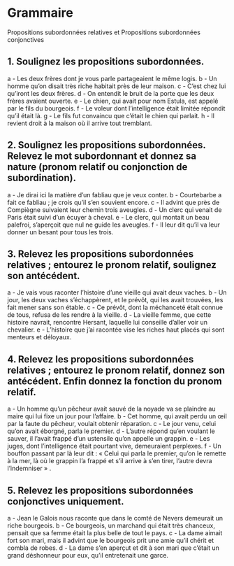 # Grammaire
Propositions subordonnées relatives et Propositions subordonnées conjonctives

## 1. Soulignez les propositions subordonnées.

a - Les deux frères dont je vous parle partageaient le même logis. b - Un homme qu’on disait très riche habitait près de leur maison. c - C’est chez lui qu’iront les deux frères. d - On entendit le bruit de la porte que les deux frères avaient ouverte. e - Le chien, qui avait pour nom Estula, est appelé par le fils du bourgeois. f - Le voleur dont l’intelligence était limitée répondit qu’il était là. g - Le fils fut convaincu que c’était le chien qui parlait. h - Il revient droit à la maison où il arrive tout tremblant.

## 2. Soulignez les propositions subordonnées. Relevez le mot subordonnant et donnez sa nature (pronom relatif ou conjonction de subordination).

a - Je dirai ici la matière d’un fabliau que je veux conter. b - Courtebarbe a fait ce fabliau ; je crois qu’il s’en souvient encore. c - Il advint que près de Compiègne suivaient leur chemin trois aveugles. d - Un clerc qui venait de Paris était suivi d’un écuyer à cheval. e - Le clerc, qui montait un beau palefroi, s’aperçoit que nul ne guide les aveugles. f - Il leur dit qu’il va leur donner un besant pour tous les trois.

## 3. Relevez les propositions subordonnées relatives ; entourez le pronom relatif, soulignez son antécédent.

a - Je vais vous raconter l’histoire d’une vieille qui avait deux vaches. b - Un jour, les deux vaches s’échappèrent, et le prévôt, qui les avait trouvées, les fait mener sans son étable. c - Ce prévôt, dont la méchanceté était connue de tous, refusa de les rendre à la vieille. d - La vieille femme, que cette histoire navrait, rencontre Hersant, laquelle lui conseille d’aller voir un chevalier. e - L’histoire que j’ai racontée vise les riches haut placés qui sont menteurs et déloyaux.

## 4. Relevez les propositions subordonnées relatives ; entourez le pronom relatif, donnez son antécédent. Enfin donnez la fonction du pronom relatif.

a - Un homme qu’un pêcheur avait sauvé de la noyade va se plaindre au maire qui lui fixe un jour pour l’affaire. b - Cet homme, qui avait perdu un œil par la faute du pêcheur, voulait obtenir réparation. c - Le jour venu, celui qu’on avait éborgné, parla le premier. d - L’autre répond qu’en voulant le sauver, il l’avait frappé d’un ustensile qu’on appelle un grappin. e - Les juges, dont l’intelligence était pourtant vive, demeuraient perplexes. f - Un bouffon passant par là leur dit : « Celui qui parla le premier, qu’on le remette à la mer, là où le grappin l’a frappé et s’il arrive à s’en tirer, l’autre devra l’indemniser » .

## 5. Relevez les propositions subordonnées conjonctives uniquement.

a - Jean le Galois nous raconte que dans le comté de Nevers demeurait un riche bourgeois. b - Ce bourgeois, un marchand qui était très chanceux, pensait que sa femme était la plus belle de tout le pays. c - La dame aimait fort son mari, mais il advint que le bourgeois prit une amie qu’il chérit et combla de robes. d - La dame s’en aperçut et dit à son mari que c’était un grand déshonneur pour eux, qu’il entretenait une garce.